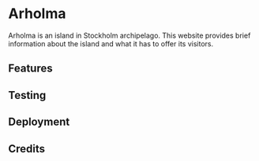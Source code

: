 # Arholma

Arholma is an island in Stockholm archipelago. This website provides brief information about the island and what it has to offer its visitors. 


## Features



## Testing




## Deployment



## Credits


